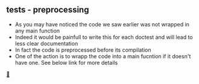## tests - preprocessing

* As you may have noticed the code we saw earlier was not wrapped in any main function
* Indeed it would be painfull to write this for each doctest and will lead to less clear documentation
* In fact the code is preprocessed before its compilation
* One of the action is to wrapp the code into a main fucntion if it doesn't have one. See below link for more details

[📒](https://doc.rust-lang.org/rustdoc/documentation-tests.html#pre-processing-examples)